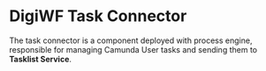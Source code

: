 # DigiWF Task Connector

The task connector is a component deployed with process engine, responsible for managing Camunda User tasks and sending them to **Tasklist Service**.
